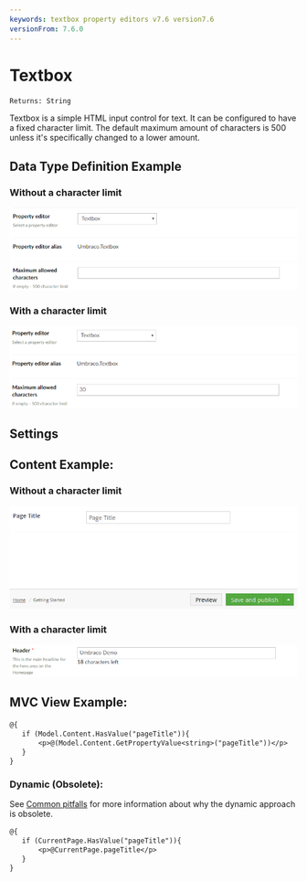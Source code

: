 ```yaml
---
keywords: textbox property editors v7.6 version7.6
versionFrom: 7.6.0
---
```


# Textbox

`Returns: String`

Textbox is a simple HTML input control for text. It can be configured to have a fixed character limit. The default maximum amount of characters is 500 unless it's specifically changed to a lower amount.

## Data Type Definition Example

### Without a character limit

![Textbox Data Type Definition](images/textbox/7.6/textbox-setup.png)

### With a character limit

![Textbox Data Type Definition With a Character Limit](images/textbox/7.6/textbox-setup-limit.png)

## Settings

## Content Example:

### Without a character limit

![Textbox Content Example](images/textbox/7.6/textbox-content.png)

### With a character limit

![Textbox Content Example Without a Character Limit](images/textbox/7.6/textbox-content-limit.png)

## MVC View Example:

	@{
	   if (Model.Content.HasValue("pageTitle")){
	       <p>@(Model.Content.GetPropertyValue<string>("pageTitle"))</p>
	   }
	}


### Dynamic (Obsolete):

See [Common pitfalls](https://our.umbraco.org/documentation/reference/Common-Pitfalls/#dynamics) for more information about why the dynamic approach is obsolete.

	@{
	   if (CurrentPage.HasValue("pageTitle")){
	       <p>@CurrentPage.pageTitle</p>
	   }
	}
